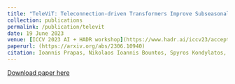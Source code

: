 ```yaml
---
title: "TeleViT: Teleconnection-driven Transformers Improve Subseasonal to Seasonal Wildfire Forecasting"
collection: publications
permalink: /publication/televit
date: 19 June 2023
venue: [ICCV 2023 AI + HADR workshop](https://www.hadr.ai/iccv23/accepted-papers-iccv23)
paperurl: (https://arxiv.org/abs/2306.10940)
citation: Ioannis Prapas, Nikolaos Ioannis Bountos, Spyros Kondylatos, Dimitrios Michail, Gustau Camps-Valls, Ioannis Papoutsis
---
```


[Download paper here](https://arxiv.org/abs/2306.10940)
